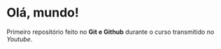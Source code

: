 # Olá, mundo!
 Primeiro repositório feito no **Git e Github** durante o curso transmitido no *Youtube*.
 
